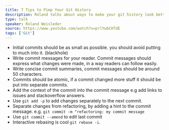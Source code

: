 ```yaml
---
title: 7 Tips to Pimp Your Git History
description: Roland talks about ways to make your git history look better.
type: talk
speaker: Roland Weisleder
source: https://www.youtube.com/watch?v=prlYwbCHTdE
tags: ['Git']
---
```

- Initial commits should be as small as possible. you should avoid putting to much into it. (blackhole)
- Write commit messages for your reader. Commit messages should express what changes were made, in a way readers can follow easily.
- Write concise commit summaries, commit messages should be around 50 characters.
- Commits should be atomic, if a commit changed more stuff it should be put into separate commits.
- Add the context of the commit into the commit message e.g add links to issues and stackoverflow answers.
- Use `git add -p` to add changes separately to the next commit.
- Separate changes from refactoring, by adding a hint to the commit message. e.g. `git commit -m "refactoring: my commit message`
- Use `git commit --amend` to edit last commit
- Interactive rebasing is cool `git rebase -i`.
